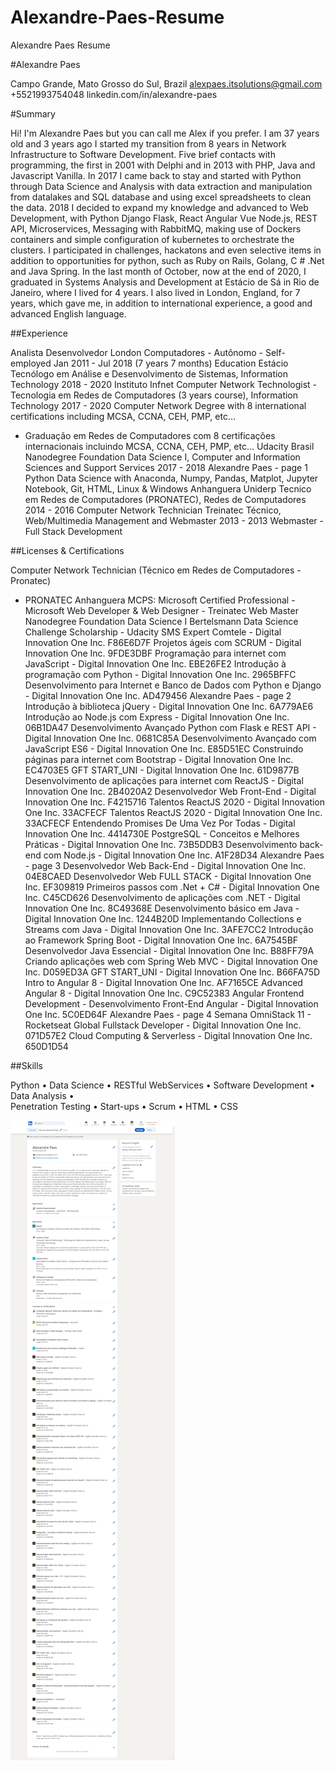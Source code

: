 # Alexandre-Paes-Resume
Alexandre Paes Resume

#Alexandre Paes

Campo Grande, Mato Grosso do Sul, Brazil
alexpaes.itsolutions@gmail.com +5521993754048
linkedin.com/in/alexandre-paes


#Summary

Hi! I'm Alexandre Paes but you can call me Alex if you prefer. I am 37 years old and 3 years ago I started my
transition from 8 years in Network Infrastructure to Software Development. Five brief contacts with programming,
the first in 2001 with Delphi and in 2013 with PHP, Java and Javascript Vanilla. In 2017 I came back to stay and
started with Python through Data Science and Analysis with data extraction and manipulation from datalakes
and SQL database and using excel spreadsheets to clean the data. 2018 I decided to expand my knowledge
and advanced to Web Development, with Python Django Flask, React Angular Vue Node.js, REST API,
Microservices, Messaging with RabbitMQ, making use of Dockers containers and simple configuration of
kubernetes to orchestrate the clusters. I participated in challenges, hackatons and even selective items in
addition to opportunities for python, such as Ruby on Rails, Golang, C # .Net and Java Spring. In the last month
of October, now at the end of 2020, I graduated in Systems Analysis and Development at Estácio de Sá in Rio
de Janeiro, where I lived for 4 years. I also lived in London, England, for 7 years, which gave me, in addition to
international experience, a good and advanced English language.

##Experience

Analista Desenvolvedor
London Computadores - Autônomo - Self-employed
Jan 2011 - Jul 2018 (7 years 7 months)
Education
Estácio
Tecnólogo em Análise e Desenvolvimento de Sistemas, Information Technology
2018 - 2020
Instituto Infnet
Computer Network Technologist - Tecnologia em Redes de Computadores (3 years
course), Information Technology
2017 - 2020
Computer Network Degree with 8 international certifications including MCSA, CCNA, CEH, PMP, etc...
- Graduação em Redes de Computadores com 8 certificações internacionais incluindo MCSA, CCNA,
CEH, PMP, etc...
Udacity Brasil
Nanodegree Foundation Data Science I, Computer and Information Sciences and
Support Services
2017 - 2018
Alexandre Paes - page 1
Python Data Science with Anaconda, Numpy, Pandas, Matplot, Jupyter Notebook, Git, HTML, Linux &
Windows
Anhanguera Uniderp
Tecnico em Redes de Computadores (PRONATEC), Redes de Computadores
2014 - 2016
Computer Network Technician
Treinatec
Técnico, Web/Multimedia Management and Webmaster
2013 - 2013
Webmaster - Full Stack Development

##Licenses & Certifications

Computer Network Technician (Técnico em Redes de Computadores - Pronatec)
- PRONATEC Anhanguera
MCPS: Microsoft Certified Professional - Microsoft
Web Developer & Web Designer - Treinatec Web Master
Nanodegree Foundation Data Science I
Bertelsmann Data Science Challenge Scholarship - Udacity
SMS Expert Comtele - Digital Innovation One Inc.
F86E6D7F
Projetos ágeis com SCRUM - Digital Innovation One Inc.
9FDE3DBF
Programação para internet com JavaScript - Digital Innovation One Inc.
EBE26FE2
Introdução à programação com Python - Digital Innovation One Inc.
2965BFFC
Desenvolvimento para Internet e Banco de Dados com Python e Django - Digital
Innovation One Inc.
AD479456
Alexandre Paes - page 2
Introdução à biblioteca jQuery - Digital Innovation One Inc.
6A779AE6
Introdução ao Node.js com Express - Digital Innovation One Inc.
06B1DA47
Desenvolvimento Avançado Python com Flask e REST API - Digital Innovation
One Inc.
0681C85A
Desenvolvimento Avançado com JavaScript ES6 - Digital Innovation One Inc.
E85D51EC
Construindo páginas para internet com Bootstrap - Digital Innovation One Inc.
EC4703E5
GFT START_UNI - Digital Innovation One Inc.
61D9877B
Desenvolvimento de aplicações para internet com ReactJS - Digital Innovation
One Inc.
2B4020A2
Desenvolvedor Web Front-End - Digital Innovation One Inc.
F4215716
Talentos ReactJS 2020 - Digital Innovation One Inc.
33ACFECF
Talentos ReactJS 2020 - Digital Innovation One Inc.
33ACFECF
Entendendo Promises De Uma Vez Por Todas - Digital Innovation One Inc.
4414730E
PostgreSQL - Conceitos e Melhores Práticas - Digital Innovation One Inc.
73B5DDB3
Desenvolvimento back-end com Node.js - Digital Innovation One Inc.
A1F28D34
Alexandre Paes - page 3
Desenvolvedor Web Back-End - Digital Innovation One Inc.
04E8CAED
Desenvolvedor Web FULL STACK - Digital Innovation One Inc.
EF309819
Primeiros passos com .Net + C# - Digital Innovation One Inc.
C45CD626
Desenvolvimento de aplicações com .NET - Digital Innovation One Inc.
8C49368E
Desenvolvimento básico em Java - Digital Innovation One Inc.
1244B20D
Implementando Collections e Streams com Java - Digital Innovation One Inc.
3AFE7CC2
Introdução ao Framework Spring Boot - Digital Innovation One Inc.
6A7545BF
Desenvolvedor Java Essencial - Digital Innovation One Inc.
B88FF79A
Criando aplicações web com Spring Web MVC - Digital Innovation One Inc.
D059ED3A
GFT START_UNI - Digital Innovation One Inc.
B66FA75D
Intro to Angular 8 - Digital Innovation One Inc.
AF7165CE
Advanced Angular 8 - Digital Innovation One Inc.
C9C52383
Angular Frontend Development - Desenvolvimento Front-End Angular - Digital
Innovation One Inc.
5C0ED64F
Alexandre Paes - page 4
Semana OmniStack 11 - Rocketseat
Global Fullstack Developer - Digital Innovation One Inc.
071D57E2
Cloud Computing & Serverless - Digital Innovation One Inc.
650D1D54


##Skills

Python   •   Data Science   •   RESTful WebServices   •   Software Development   •   Data Analysis   •  
Penetration Testing   •   Start-ups   •   Scrum   •   HTML   •   CSS


<img src="curriculum.png">

<!--a href="curriculum.png"></a-->